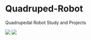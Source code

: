 # Quadruped-Robot
Quadrupedal Robot Study and Projects
<div align="left">
	<img src="https://img.shields.io/badge/MATLAB-1E90FF?style=flat&logo=Java&logoColor=white" />
	<img src="https://img.shields.io/badge/unity-%23000000.svg?style=flat&logo=Java&logoColor=black" />
</div>
